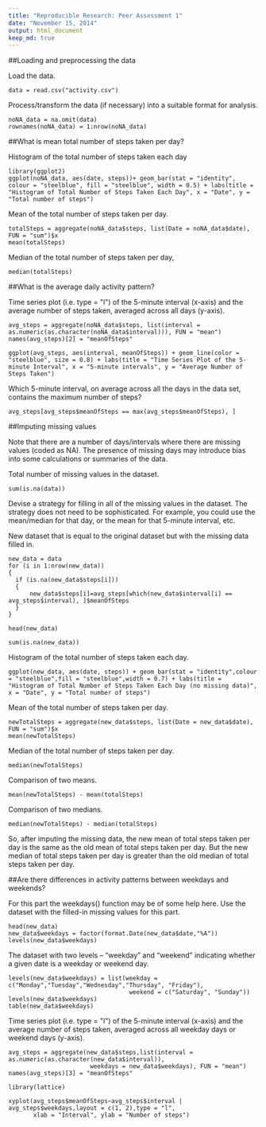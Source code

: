 ```yaml
---
title: "Reproducible Research: Peer Assessment 1"
date: "November 15, 2014"
output: html_document
keep_md: true
---
```


##Loading and preprocessing the data

Load the data.
```{r}
data = read.csv("activity.csv")
```

Process/transform the data (if necessary) into a suitable format for analysis.
```{r}
noNA_data = na.omit(data)
rownames(noNA_data) = 1:nrow(noNA_data)
```


##What is mean total number of steps taken per day?

Histogram of the total number of steps taken each day
```{r}
library(ggplot2)
ggplot(noNA_data, aes(date, steps))+ geom_bar(stat = "identity", colour = "steelblue", fill = "steelblue", width = 0.5) + labs(title = "Histogram of Total Number of Steps Taken Each Day", x = "Date", y = "Total number of steps")
```

Mean of the total number of steps taken per day.
```{r}
totalSteps = aggregate(noNA_data$steps, list(Date = noNA_data$date), FUN = "sum")$x
mean(totalSteps)
```

Median of the total number of steps taken per day,
```{r}
median(totalSteps)
```


##What is the average daily activity pattern?

Time series plot (i.e. type = "l") of the 5-minute interval (x-axis) and the average number of steps taken, averaged across all days (y-axis).
```{r}
avg_steps = aggregate(noNA_data$steps, list(interval = as.numeric(as.character(noNA_data$interval))), FUN = "mean")
names(avg_steps)[2] = "meanOfSteps"

ggplot(avg_steps, aes(interval, meanOfSteps)) + geom_line(color = "steelblue", size = 0.8) + labs(title = "Time Series Plot of the 5-minute Interval", x = "5-minute intervals", y = "Average Number of Steps Taken")
```

Which 5-minute interval, on average across all the days in the data set, contains the maximum number of steps?
```{r}
avg_steps[avg_steps$meanOfSteps == max(avg_steps$meanOfSteps), ]
```


##Imputing missing values

Note that there are a number of days/intervals where there are missing values (coded as NA). The presence of missing days may introduce bias into some calculations or summaries of the data.

Total number of missing values in the dataset.
```{r}
sum(is.na(data))
```

Devise a strategy for filling in all of the missing values in the dataset. The strategy does not need to be sophisticated. For example, you could use the mean/median for that day, or the mean for that 5-minute interval, etc.

New dataset that is equal to the original dataset but with the missing data filled in.
```{r}
new_data = data
for (i in 1:nrow(new_data)) 
{
  if (is.na(new_data$steps[i])) 
  {
      new_data$steps[i]=avg_steps[which(new_data$interval[i] == avg_steps$interval), ]$meanOfSteps
  }
}

head(new_data)

sum(is.na(new_data))
```


Histogram of the total number of steps taken each day.
```{r}
ggplot(new_data, aes(date, steps)) + geom_bar(stat = "identity",colour = "steelblue",fill = "steelblue",width = 0.7) + labs(title = "Histogram of Total Number of Steps Taken Each Day (no missing data)", x = "Date", y = "Total number of steps")
```

Mean of the total number of steps taken per day.
```{r}
newTotalSteps = aggregate(new_data$steps, list(Date = new_data$date), FUN = "sum")$x
mean(newTotalSteps)
```

Median of the total number of steps taken per day.
```{r}
median(newTotalSteps)
```

Comparison of two means.
```{r}
mean(newTotalSteps) - mean(totalSteps)
```

Comparison of two medians.
```{r}
median(newTotalSteps) - median(totalSteps)
```

So, after imputing the missing data, the new mean of total steps taken per day is the same as the old mean of total steps taken per day. But the new median of total steps taken per day is greater than the old median of total steps taken per day.


##Are there differences in activity patterns between weekdays and weekends?

For this part the weekdays() function may be of some help here. Use the dataset with the filled-in missing values for this part.
```{r}
head(new_data)
new_data$weekdays = factor(format.Date(new_data$date,"%A"))
levels(new_data$weekdays)
```

The dataset with two levels – “weekday” and “weekend” indicating whether a given date is a weekday or weekend day.
```{r}
levels(new_data$weekdays) = list(weekday = c("Monday","Tuesday","Wednesday","Thursday", "Friday"),
                                  weekend = c("Saturday", "Sunday"))
levels(new_data$weekdays)
table(new_data$weekdays)
```


Time series plot (i.e. type = "l") of the 5-minute interval (x-axis) and the average number of steps taken, averaged across all weekday days or weekend days (y-axis).
```{r}
avg_steps = aggregate(new_data$steps,list(interval = as.numeric(as.character(new_data$interval)), 
                       weekdays = new_data$weekdays), FUN = "mean")
names(avg_steps)[3] = "meanOfSteps"

library(lattice)

xyplot(avg_steps$meanOfSteps~avg_steps$interval | avg_steps$weekdays,layout = c(1, 2),type = "l", 
       xlab = "Interval", ylab = "Number of steps")
```
